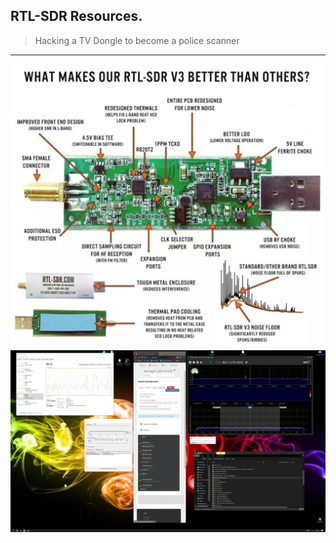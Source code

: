 ## RTL-SDR Resources.  
> Hacking a TV Dongle to become a police scanner
---
  
![Hardware](Screenshot_20220804_110830.jpg)
![Software](RTL%20SDR.jpg)
